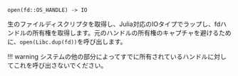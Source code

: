 ```
open(fd::OS_HANDLE) -> IO
```

生のファイルディスクリプタを取得し、Julia対応のIOタイプでラップし、fdハンドルの所有権を取得します。元のハンドルの所有権のキャプチャを避けるために、`open(Libc.dup(fd))`を呼び出します。

!!! warning
    システムの他の部分によってすでに所有されているハンドルに対してこれを呼び出さないでください。

